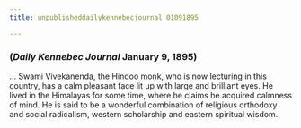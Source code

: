 ```yaml
---
title: unpublisheddailykennebecjournal 01091895

---
```





  

### (*Daily Kennebec Journal* January 9, 1895)

... Swami Vivekanenda, the Hindoo monk, who is now lecturing in this
country, has a calm pleasant face lit up with large and brilliant eyes.
He lived in the Himalayas for some time, where he claims he acquired
calmness of mind. He is said to be a wonderful combination of religious
orthodoxy and social radicalism, western scholarship and eastern
spiritual wisdom.


